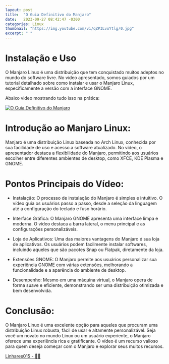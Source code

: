 ```yaml
---
layout: post
title:  "O Guia Definitivo do Manjaro"
date:   2023-09-27 08:42:47 -0300
categories: Linux
thumbnail: "https://img.youtube.com/vi/qZPILvoYtlg/0.jpg"
excerpt: " "
---
```


# Instalação e Uso

O Manjaro Linux é uma distribuição que tem conquistado muitos adeptos no mundo do software livre. No vídeo apresentado, somos guiados por um tutorial detalhado sobre como instalar e usar o Manjaro Linux, especificamente a versão com a interface GNOME.

Abaixo video mostrando tudo isso na prática:

[![O Guia Definitivo do Manjaro](https://img.youtube.com/vi/qZPILvoYtlg/0.jpg)](https://youtu.be/qZPILvoYtlg)

# Introdução ao Manjaro Linux:

Manjaro é uma distribuição Linux baseada no Arch Linux, conhecida por sua facilidade de uso e acesso a software atualizado. No vídeo, o apresentador destaca a flexibilidade do Manjaro, permitindo aos usuários escolher entre diferentes ambientes de desktop, como XFCE, KDE Plasma e GNOME.

# Pontos Principais do Vídeo:

- Instalação: O processo de instalação do Manjaro é simples e intuitivo. O vídeo guia os usuários passo a passo, desde a seleção da linguagem até a configuração do teclado e fuso horário.
    
- Interface Gráfica: O Manjaro GNOME apresenta uma interface limpa e moderna. O vídeo destaca a barra lateral, o menu principal e as configurações personalizáveis.
    
- Loja de Aplicativos: Uma das maiores vantagens do Manjaro é sua loja de aplicativos. Os usuários podem facilmente instalar softwares, incluindo aqueles que são pacotes Snap ou Flatpak, diretamente da loja.
    
- Extensões GNOME: O Manjaro permite aos usuários personalizar sua experiência GNOME com várias extensões, melhorando a funcionalidade e a aparência do ambiente de desktop.
    
- Desempenho: Mesmo em uma máquina virtual, o Manjaro opera de forma suave e eficiente, demonstrando ser uma distribuição otimizada e bem desenvolvida.

# Conclusão:

O Manjaro Linux é uma excelente opção para aqueles que procuram uma distribuição Linux robusta, fácil de usar e altamente personalizável. Seja você um novato no mundo Linux ou um usuário experiente, o Manjaro oferece uma experiência rica e gratificante. O vídeo é um recurso valioso para quem deseja começar com o Manjaro e explorar seus muitos recursos.

[Linhares015 - 🧙‍♂️](https://github.com/Linhares015)